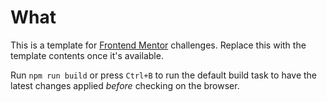 # What

This is a template for [Frontend Mentor](https://frontendmentor.io) challenges. Replace this with the template contents once it's available.

Run `npm run build` or press `Ctrl+B` to run the default build task to have the latest changes applied *before* checking on the browser.